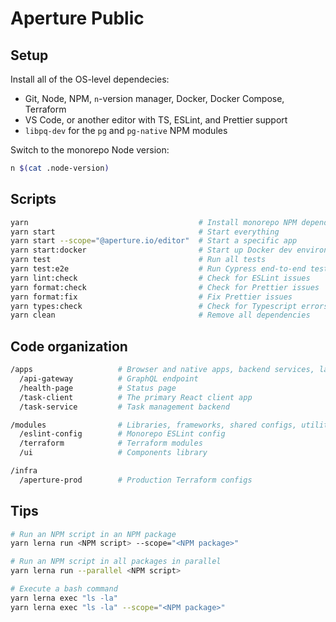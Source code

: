 # Aperture Public

## Setup

Install all of the OS-level dependecies:

- Git, Node, NPM, `n`-version manager, Docker, Docker Compose, Terraform
- VS Code, or another editor with TS, ESLint, and Prettier support
- `libpq-dev` for the `pg` and `pg-native` NPM modules

Switch to the monorepo Node version:

```sh
n $(cat .node-version)
```

## Scripts

```sh
yarn                                      # Install monorepo NPM dependencies
yarn start                                # Start everything
yarn start --scope="@aperture.io/editor"  # Start a specific app
yarn start:docker                         # Start up Docker dev environment
yarn test                                 # Run all tests
yarn test:e2e                             # Run Cypress end-to-end tests
yarn lint:check                           # Check for ESLint issues
yarn format:check                         # Check for Prettier issues
yarn format:fix                           # Fix Prettier issues
yarn types:check                          # Check for Typescript errors
yarn clean                                # Remove all dependencies
```

## Code organization

```sh
/apps                   # Browser and native apps, backend services, lambdas
  /api-gateway          # GraphQL endpoint
  /health-page          # Status page
  /task-client          # The primary React client app
  /task-service         # Task management backend

/modules                # Libraries, frameworks, shared configs, utilities
  /eslint-config        # Monorepo ESLint config
  /terraform            # Terraform modules
  /ui                   # Components library

/infra
  /aperture-prod        # Production Terraform configs
```

## Tips

```sh
# Run an NPM script in an NPM package
yarn lerna run <NPM script> --scope="<NPM package>"

# Run an NPM script in all packages in parallel
yarn lerna run --parallel <NPM script>

# Execute a bash command
yarn lerna exec "ls -la"
yarn lerna exec "ls -la" --scope="<NPM package>"
```
